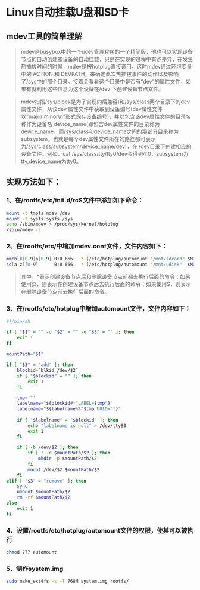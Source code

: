 # Linux自动挂载U盘和SD卡

## mdev工具的简单理解

> mdev是busybox中的一个udev管理程序的一个精简版，他也可以实现设备节点的自动创建和设备的自动挂载，只是在实现的过程中有点差异，在发生热插拔时间的时候，mdev是被hotplug直接调用，这时mdev通过环境变量中的 ACTION 和 DEVPATH，来确定此次热插拔事件的动作以及影响了/sys中的那个目录。接着会看看这个目录中是否有“dev”的属性文件，如果有就利用这些信息为这个设备在/dev 下创建设备节点文件。



> mdev扫描/sys/block是为了实现向后兼容)和/sys/class两个目录下的dev属性文件，从该dev 属性文件中获取到设备编号(dev属性文件以"major:minor\n"形式保存设备编号)，并以包含该dev属性文件的目录名称作为设备名 device_name(即包含dev属性文件的目录称为device_name，而/sys/class和device_name之间的那部分目录称为 subsystem。也就是每个dev属性文件所在的路径都可表示为/sys/class/subsystem/device_name/dev)，在 /dev目录下创建相应的设备文件。例如，cat /sys/class/tty/tty0/dev会得到4:0，subsystem为tty,device_name为tty0。



## 实现方法如下：

### 1、在/rootfs/etc/init.d/rcS文件中添加如下命令：

```bash
mount -t tmpfs mdev /dev
mount -t sysfs sysfs /sys
echo /sbin/mdev > /proc/sys/kernel/hotplug
/sbin/mdev -s
```

### 2、在/rootfs/etc/中增加mdev.conf文件，文件内容如下：

```bash
mmcblk[0-9]p[0-9] 0:0 666   * (/etc/hotplug/automount "/mnt/sdcard" $MDEV $ACTION)
sd[a-z][0-9]      0:0 666   * (/etc/hotplug/automount "/mnt/udisk"  $MDEV $ACTION)
```

> 其中，*表示创建设备节点后和删除设备节点前都去执行后面的命令；如果使用@，则表示在创建设备节点后去执行后面的命令；如果使用$，则表示在删除设备节点前去执行后面的命令。

### 3、在/rootfs/etc/hotplug中增加automount文件，文件内容如下：

```bash
#!/bin/sh

if [ "$1" = "" -o "$2" = "" -o "$3" = "" ]; then
	exit 1
fi

mountPath="$1"

if [ "$3" = "add" ]; then
	blockid=`blkid /dev/$2`
	if [ "$blockid" = "" ]; then
		exit 1
	fi

	tmp='"'
	labelname="${blockid#*"LABEL=$tmp"}"
	labelname="${labelname%%"$tmp UUID="*}"
	
	if [ "$labelname" = "$blockid" ]; then
		echo "labelname is null" > /dev/ttyS0
		exit 1
	fi

	if [ -b /dev/$2 ]; then
		if [ ! -d $mountPath/$2 ]; then
			mkdir -p $mountPath/$2
		fi
		mount /dev/$2 $mountPath/$2
	fi
elif [ "$3" = "remove" ]; then
	sync
	umount $mountPath/$2
	rm -rf $mountPath/$2
else
	exit 1
fi
```

### 4、设置/rootfs/etc/hotplug/automount文件的权限，使其可以被执行

```bash
chmod 777 automount
```

### 5、制作system.img

```bash
sudo make_ext4fs -s -l 768M system.img rootfs/
```

